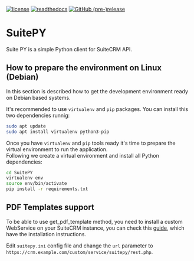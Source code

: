 [![license](https://img.shields.io/github/license/sanchezfauste/SuitePY.svg?style=flat-square)](LICENSE)
[![readthedocs](https://readthedocs.org/projects/suitepy/badge/?version=latest&style=flat-square)](https://suitepy.readthedocs.io/en/latest/)
[![GitHub (pre-)release](https://img.shields.io/github/release/sanchezfauste/SuitePY/all.svg?style=flat-square)](https://github.com/sanchezfauste/SuitePY/releases/latest)

# SuitePY

Suite PY is a simple Python client for SuiteCRM API.

## How to prepare the environment on Linux (Debian)

In this section is described how to get the development environment ready on Debian based systems.

It's recommended to use `virtualenv` and `pip` packages. You can install this two dependencies runnig:

```bash
sudo apt update
sudo apt install virtualenv python3-pip
```

Once you have `virtualenv` and `pip` tools ready it's time to prepare the virtual environment to run the application.  
Following we create a virtual environment and install all Python dependencies:

```bash
cd SuitePY
virtualenv env
source env/bin/activate
pip install -r requirements.txt
```

## PDF Templates support

To be able to use get_pdf_template method, you need to install a custom WebService on your SuiteCRM instance, you can check this [guide](https://github.com/joelbtactic/SuitePY-service/blob/improvements/README.md), which have the installation instructions.

Edit `suitepy.ini` config file and change the `url` parameter to `https://crm.example.com/custom/service/suitepy/rest.php`.
